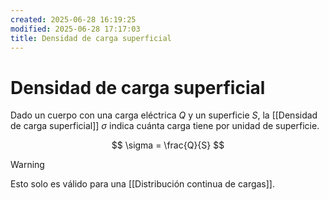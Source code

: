 ```yaml
---
created: 2025-06-28 16:19:25
modified: 2025-06-28 17:17:03
title: Densidad de carga superficial
---
```


# Densidad de carga superficial

Dado un cuerpo con una carga eléctrica $Q$ y un superficie $S$, la [[Densidad de carga superficial]] $\sigma$ indica cuánta carga tiene por unidad de superficie.

$$
\sigma = \frac{Q}{S}
$$

> [!warning]
> Esto solo es válido para una [[Distribución continua de cargas]].
